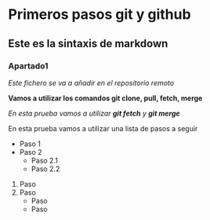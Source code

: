 # Primeros pasos git y github
## Este es la sintaxis de markdown
### Apartado1

*Este fichero se va a añadir en el repositorio remoto*

**Vamos a utilizar los comandos git clone, pull, fetch, merge**

*En esta prueba vamos a utilizar **git fetch** y **git merge***

En esta prueba vamos a utilizar una lista de pasos a seguir

* Paso 1
* Paso 2
  * Paso 2.1
  * Paso 2.2

1. Paso
2. Paso
   * Paso
   * Paso 
